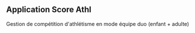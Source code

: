 ## Application Score Athl

Gestion de compétition d'athlétisme en mode équipe duo (enfant + adulte)

